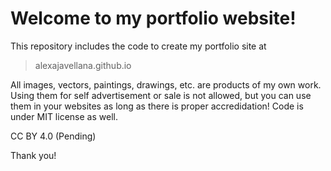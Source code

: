 # Welcome to my portfolio website!

This repository includes the code to create my portfolio site at
> alexajavellana.github.io

All images, vectors, paintings, drawings, etc. are products of my own work. Using them for self advertisement or sale is not allowed, but you can use them in your websites as long as there is proper accredidation! Code is under MIT license as well. 

CC BY 4.0 (Pending)

Thank you!
